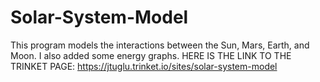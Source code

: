 # Solar-System-Model
This program models the interactions between the Sun, Mars, Earth, and Moon. 
I also added some energy graphs.
HERE IS THE LINK TO THE TRINKET PAGE:
https://jtuglu.trinket.io/sites/solar-system-model 

